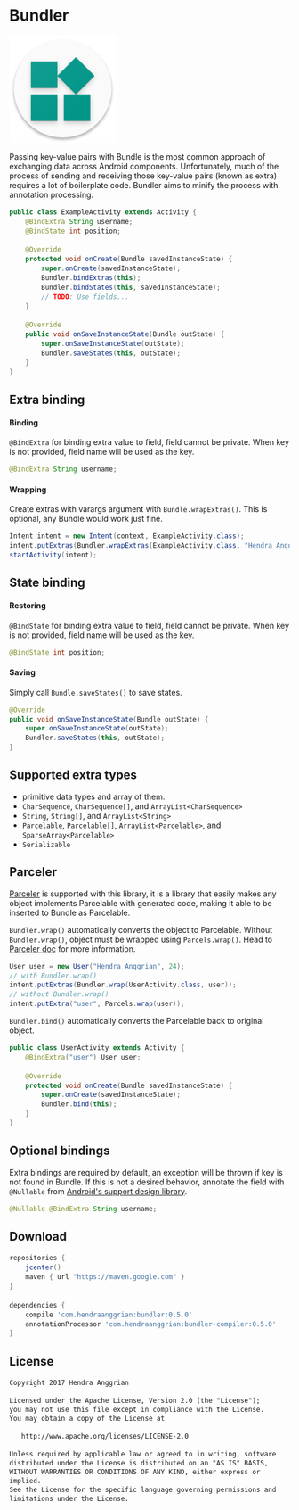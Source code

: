 Bundler
=======
![icon][icon]

Passing key-value pairs with Bundle is the most common approach of exchanging data across Android components.
Unfortunately, much of the process of sending and receiving those key-value pairs (known as extra) requires a lot of boilerplate code.
Bundler aims to minify the process with annotation processing.

```java
public class ExampleActivity extends Activity {
    @BindExtra String username;
    @BindState int position;

    @Override
    protected void onCreate(Bundle savedInstanceState) {
        super.onCreate(savedInstanceState);
        Bundler.bindExtras(this);
        Bundler.bindStates(this, savedInstanceState);
        // TODO: Use fields...
    }
    
    @Override
    public void onSaveInstanceState(Bundle outState) {
        super.onSaveInstanceState(outState);
        Bundler.saveStates(this, outState);
    }
}
```

Extra binding
-------------
#### Binding
`@BindExtra` for binding extra value to field, field cannot be private.
When key is not provided, field name will be used as the key.
```java
@BindExtra String username;
```

#### Wrapping
Create extras with varargs argument with `Bundle.wrapExtras()`.
This is optional, any Bundle would work just fine.
```java
Intent intent = new Intent(context, ExampleActivity.class);
intent.putExtras(Bundler.wrapExtras(ExampleActivity.class, "Hendra Anggrian", 24));
startActivity(intent);
```

State binding
-------------
#### Restoring
`@BindState` for binding extra value to field, field cannot be private.
When key is not provided, field name will be used as the key.
```java
@BindState int position;
```

#### Saving
Simply call `Bundle.saveStates()` to save states.
```java
@Override
public void onSaveInstanceState(Bundle outState) {
    super.onSaveInstanceState(outState);
    Bundler.saveStates(this, outState);
}
```

Supported extra types
---------------------
 * primitive data types and array of them.
 * `CharSequence`, `CharSequence[]`, and `ArrayList<CharSequence>`
 * `String`, `String[]`, and `ArrayList<String>`
 * `Parcelable`, `Parcelable[]`, `ArrayList<Parcelable>`,
   and `SparseArray<Parcelable>`
 * `Serializable`
 
Parceler
--------
[Parceler][parceler] is supported with this library, it is a library that easily makes any object implements Parcelable with generated code, making it able to be inserted to Bundle as Parcelable.

`Bundler.wrap()` automatically converts the object to Parcelable.
Without `Bundler.wrap()`, object must be wrapped using `Parcels.wrap()`.
Head to [Parceler doc][parceler] for more information.
```java
User user = new User("Hendra Anggrian", 24);
// with Bundler.wrap()
intent.putExtras(Bundler.wrap(UserActivity.class, user));
// without Bundler.wrap()
intent.putExtra("user", Parcels.wrap(user));
```

`Bundler.bind()` automatically converts the Parcelable back to original object.
```java
public class UserActivity extends Activity {
    @BindExtra("user") User user;

    @Override
    protected void onCreate(Bundle savedInstanceState) {
        super.onCreate(savedInstanceState);
        Bundler.bind(this);
    }
}
```

Optional bindings
-----------------
Extra bindings are required by default, an exception will be thrown if key is not found in Bundle.
If this is not a desired behavior, annotate the field with `@Nullable` from [Android's support design library][support-annotations].
```java
@Nullable @BindExtra String username;
```

Download
--------
```gradle
repositories {
    jcenter()
    maven { url "https://maven.google.com" }
}

dependencies {
    compile 'com.hendraanggrian:bundler:0.5.0'
    annotationProcessor 'com.hendraanggrian:bundler-compiler:0.5.0'
}
```

License
-------
    Copyright 2017 Hendra Anggrian

    Licensed under the Apache License, Version 2.0 (the "License");
    you may not use this file except in compliance with the License.
    You may obtain a copy of the License at

       http://www.apache.org/licenses/LICENSE-2.0

    Unless required by applicable law or agreed to in writing, software
    distributed under the License is distributed on an "AS IS" BASIS,
    WITHOUT WARRANTIES OR CONDITIONS OF ANY KIND, either express or implied.
    See the License for the specific language governing permissions and
    limitations under the License.

[icon]: /example/res/mipmap-xxxhdpi/ic_launcher.png
[parceler]: https://github.com/johncarl81/parceler
[support-annotations]: http://tools.android.com/tech-docs/support-annotations
